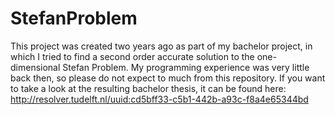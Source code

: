 # StefanProblem

This project was created two years ago as part of my bachelor project, in which I tried to find a second order accurate solution to the one-dimensional Stefan Problem. My programming experience was very little back then,
so please do not expect to much from this repository. If you want to take a look at the resulting bachelor thesis, it can be found here: http://resolver.tudelft.nl/uuid:cd5bff33-c5b1-442b-a93c-f8a4e65344bd
